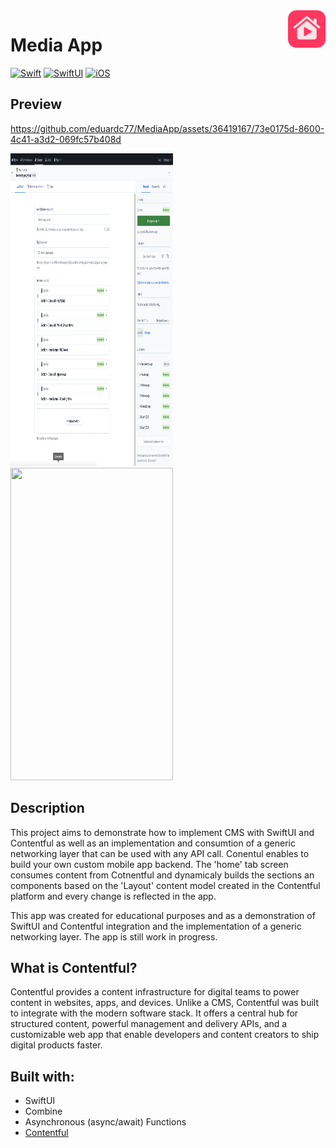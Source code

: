 <!-- HEADER -->
<img src="./Preview/AppIcon.png" width="60" align="right"/>
<h1> Media App </h1>

[![Swift](https://img.shields.io/badge/Swift-5.0-orange.svg?longCache=true&style=flat&logo=swift)][Swift]
[![SwiftUI](https://img.shields.io/badge/SwiftUI-5.0-blue.svg?longCache=true&style=flat&logo=swift&logoColor=blue)][SwiftUI]
[![iOS](https://img.shields.io/badge/iOS-16.0+-lightgrey.svg?longCache=true&?style=flat&logo=apple)][iOS]




<!-- BODY -->

## Preview

https://github.com/eduardc77/MediaApp/assets/36419167/73e0175d-8600-4c41-a3d2-069fc57b408d

<p align="left">
	<img src="./Preview/Contentful-Sections-Preview.png" width="260" height="500"/>
	<img src="./Contentful-Articles-Preview.png" width="260" height="500"/>
</p>


## Description

This project aims to demonstrate how to implement CMS with SwiftUI and Contentful as well as an implementation and consumtion of a generic networking layer that can be used with any API call. 
Conentul enables to build your own custom mobile app backend. The 'home' tab screen consumes content from Cotnentful and dynamicaly builds the sections an components based on the 'Layout' content model created in the Contentful platform and every change is reflected in the app. 

This app was created for educational purposes and as a demonstration of SwiftUI and Contentful integration and the implementation of a generic networking layer.
The app is still work in progress.

## What is Contentful?

Contentful provides a content infrastructure for digital teams to power content in websites, apps, and devices. Unlike a CMS, Contentful was built to integrate with the modern software stack. It offers a central hub for structured content, powerful management and delivery APIs, and a customizable web app that enable developers and content creators to ship digital products faster.

## Built with:
- SwiftUI
- Combine
- Asynchronous (async/await) Functions
- [Contentful](https://github.com/contentful/contentful.swift/)


<!-- FOOTER -->
<!-- Permanent links -->
[Swift]: https://www.swift.org
[SwiftUI]: https://developer.apple.com/documentation/swiftui/
[iOS]: https://developer.apple.com/ios/
